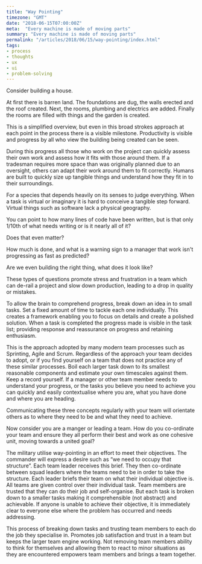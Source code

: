 ```yaml
---
title: "Way Pointing"
timezone: "GMT"
date: "2018-06-15T07:00:00Z"
meta:  "Every machine is made of moving parts"
summary: "Every machine is made of moving parts"
permalink: "/articles/2018/06/15/way-pointing/index.html"
tags:
- process
- thoughts
- ux
- ui
- problem-solving
---
```


Consider building a house.

At first there is barren land. The foundations are dug, the walls erected and the roof created. Next, the rooms, plumbing and electrics are added. Finally the rooms are filled with things and the garden is created.

This is a simplified overview, but even in this broad strokes approach at each point in the process there is a visible milestone. Productivity is visible and progress by all who view the building being created can be seen.

During this progress all those who work on the project can quickly assess their own work and assess how it fits with those around them. If a tradesman requires more space than was originally planned due to an oversight, others can adapt their work around them to fit correctly. Humans are built to quickly size up tangible things and understand how they fit in to their surroundings.

For a species that depends heavily on its senses to judge everything. When a task is virtual or imaginary it is hard to conceive a tangible step forward. Virtual things such as software lack a physical geography.

You can point to how many lines of code have been written, but is that only 1/10th of what needs writing or is it nearly all of it?

Does that even matter?

How much is done, and what is a warning sign to a manager that work isn't progressing as fast as predicted?

Are we even building the right thing, what does it look like?

These types of questions promote stress and frustration in a team which can de-rail a project and slow down production, leading to a drop in quality or mistakes.

To allow the brain to comprehend progress, break down an idea in to small tasks. Set a fixed amount of time to tackle each one individually. This creates a framework enabling you to focus on details and create a polished solution. When a task is completed the progress made is visible in the task list; providing response and reassurance on progress and retaining enthusiasm.

This is the approach adopted by many modern team processes such as Sprinting, Agile and Scrum. Regardless of the approach your team decides to adopt, or if you find yourself on a team that does not practice any of these similar processes. Boil each larger task down to its smallest reasonable components and estimate your own timescales against them. Keep a record yourself. If a manager or other team member needs to understand your progress, or the tasks you believe you need to achieve you can quickly and easily contextualise where you are, what you have done and where you are heading.

Communicating these three concepts regularly with your team will orientate others as to where they need to be and what they need to achieve.

Now consider you are a manger or leading a team. How do you co-ordinate your team and ensure they all perform their best and work as one cohesive unit, moving towards a united goal?

The military utilise way-pointing in an effort to meet their objectives. The commander will express a desire such as “we need to occupy that structure”.
Each team leader receives this brief. They then co-ordinate between squad leaders where the teams need to be in order to take the structure. Each leader briefs their team on what their individual objective is. All teams are given control over their individual task. Team members are trusted that they can do their job and self-organise. But each task is broken down to a smaller tasks making it comprehensible (not abstract) and achievable. If anyone is unable to achieve their objective, it is immediately clear to everyone else where the problem has occurred and needs addressing.

This process of breaking down tasks and trusting team members to each do the job they specialise in. Promotes job satisfaction and trust in a team but keeps the larger team engine working. Not removing team members ability to think for themselves and allowing them to react to minor situations as they are encountered empowers team members and brings a team together.
